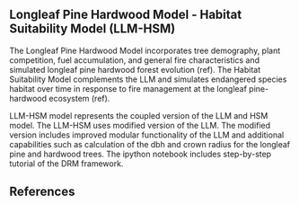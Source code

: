 Longleaf Pine Hardwood Model - Habitat Suitability Model (LLM-HSM)
------------
The Longleaf Pine Hardwood Model incorporates tree demography, plant competition, fuel accumulation, and general fire characteristics and simulated longleaf pine hardwood forest evolution (ref). The Habitat Suitability Model complements the LLM and simulates endangered species habitat over time in response to fire management at the longleaf pine-hardwood ecosystem (ref).  

LLM-HSM model represents the coupled version of the LLM and HSM model. The LLM-HSM uses modified version of the LLM. The modified version includes improved modular functionality of the LLM and additional capabilities such as calculation of the dbh and crown radius for the longleaf pine and hardwood trees. The ipython notebook includes step-by-step tutorial of the DRM framework.

References
---

